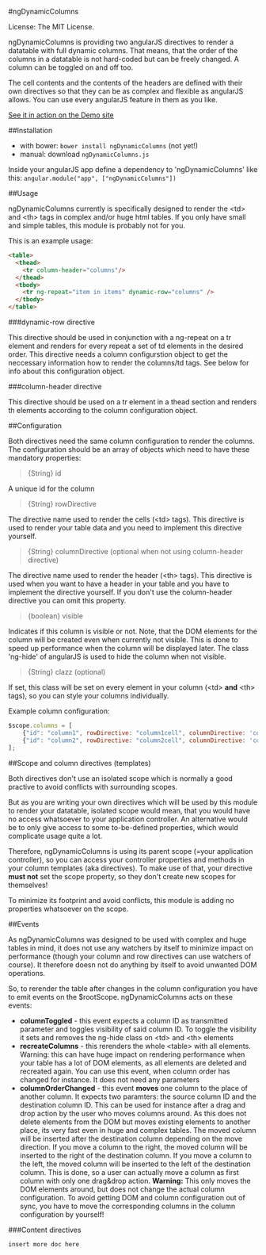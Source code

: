 #ngDynamicColumns

License: The MIT License.

ngDynamicColumns is providing two angularJS directives to render a datatable with full dynamic columns. That means, that
the order of the columns in a datatable is not hard-coded but can be freely changed. A column can be toggled on and off
too.

The cell contents and the contents of the headers are defined with their own directives so that they can be as complex
and flexible as angularJS allows. You can use every angularJS feature in them as you like.

[See it in action on the Demo site](http://marcorinck.github.io/ngDynamicColumns/)

##Installation

* with bower: `bower install ngDynamicColumns` (not yet!)
* manual: download `ngDynamicColumns.js`

Inside your angularJS app define a dependency to 'ngDynamicColumns' like this: `angular.module("app", ["ngDynamicColumns"])`

##Usage

ngDynamicColumns currently is specifically designed to render the &lt;td&gt; and &lt;th&gt; tags in complex and/or
huge html tables. If you only have small and simple tables, this module is probably not for you.

This is an example usage:

````html
<table>
  <thead>
    <tr column-header="columns"/>
  </thead>
  <tbody>
    <tr ng-repeat="item in items" dynamic-row="columns" />
  </tbody>
</table>
````


###dynamic-row directive

This directive should be used in conjunction with a ng-repeat on a tr element and renders for every repeat a set of
td elements in the desired order. This directive needs a column configurstion object to get the neccessary information
how to render the columns/td tags. See below for info about this configuration object.

###column-header directive

This directive should be used on a tr element in a thead section and renders th elements according to the column
configuration object.

##Configuration

Both directives need the same column configuration to render the columns. The configuration should be an array of objects
which need to have these mandatory properties:

>{String} id

  A unique id for the column

>{String} rowDirective

  The directive name used to render the cells (&lt;td&gt; tags). This directive is used to render your table data and you need
  to implement this directive yourself.

>{String} columnDirective (optional when not using column-header directive)

  The directive name used to render the header (&lt;th&gt; tags). This directive is used when you want to have a header in
   your table and you have to implement the directive yourself. If you don't use the column-header directive you can omit
   this property.

>{boolean} visible

  Indicates if this column is visible or not. Note, that the DOM elements for the column will be created even when
  currently not visible. This is done to speed up performance when the column will be displayed later.
  The class 'ng-hide' of angularJS is used to hide the column when not visible.


>{String} clazz (optional)

  If set, this class will be set on every element in your column (&lt;td&gt; __and__ &lt;th&gt; tags), so you can style
  your columns individually.


Example column configuration:

````javascript
$scope.columns = [
    {"id": "column1", rowDirective: "column1cell", columnDirective: 'column1header', visible: true, clazz: 'column1class'},
    {"id": "column2", rowDirective: "column2cell", columnDirective: 'column2header', visible: false, clazz: 'column2class'},
];

````

##Scope and column directives (templates)

  Both directives don't use an isolated scope which is normally a good practive to avoid conflicts with surrounding
  scopes.

  But as you are writing your own directives which will be used by this module to render your datatable, isolated
  scope would mean, that you would have no access whatsoever to your application controller. An alternative would be
  to only give access to some to-be-defined properties, which would complicate usage quite a lot.

  Therefore, ngDynamicColumns is using its parent scope (=your application controller), so you can access your
  controller properties and methods in your column templates (aka directives). To make use of that, your directive
  __must not__ set the scope property, so they don't create new scopes for themselves!

  To minimize its footprint and avoid conflicts, this module is adding no properties whatsoever on the scope.


##Events

As ngDynamicColumns was designed to be used with complex and huge tables in mind, it does not use any watchers by itself
to minimize impact on performance (though your column and row directives can use watchers of course). It therefore doesn
not do anything by itself to avoid unwanted DOM operations.

So, to rerender the table after changes in the column configuration you have to emit events on the $rootScope.
ngDynamicColumns acts on these events:

* __columnToggled__ - this event expects a column ID as transmitted parameter and toggles visibility of said column ID.
 To toggle the visibility it sets and removes the ng-hide class on &lt;td&gt; and &lt;th&gt; elements
* __recreateColumns__ - this rerenders the whole &lt;table&gt; with all elements. Warning: this can have huge impact on
 rendering performance when your table has a lot of DOM elements, as all elements are deleted and recreated again. You
 can use this event, when column order has changed for instance. It does not need any parameters
* __columnOrderChanged__ - this event __moves__ one column to the place of another column. It expects two paramters: the
 source column ID and the destination column ID. This can be used for instance after a drag and drop action by the user
 who moves columns around. As this does not delete elements from the DOM but moves existing elements to another place, its
 very fast even in huge and complex tables.
 The moved column will be inserted after the destination column depending on the move direction. If you move
 a column to the right, the moved column will be inserted to the right of the destination column. If you move
 a column to the left, the moved column will be inserted to the left of the destination column. This is done, so a
 user can actually move a column as first column with only one drag&drop action.
 __Warning:__ This only moves the DOM elements around, but does not change the
 actual column configuration. To avoid getting DOM and column configuration out of sync, you have to move the
 corresponding columns in the column configuration by yourself!

###Content directives

`insert more doc here`